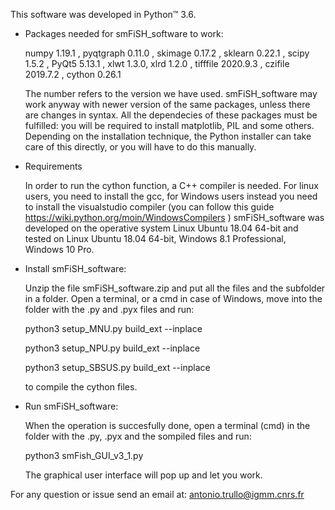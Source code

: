 This software was developed in Python™ 3.6.

- Packages needed for smFiSH_software to work:

	numpy 1.19.1 , pyqtgraph 0.11.0 , skimage 0.17.2 , sklearn 0.22.1 , scipy 1.5.2 , PyQt5 5.13.1 , xlwt 1.3.0, xlrd 1.2.0 , tifffile 2020.9.3 ,
        czifile 2019.7.2 , cython 0.26.1
	
	The number refers to the version we have used. smFiSH_software may work anyway 
	with newer version of the same packages, unless there are changes in syntax.
	All the dependecies of these packages must be fulfilled: you will be 
        required to install matplotlib, PIL and some others. Depending on the installation 
        technique, the Python installer can take care of this directly, or you will have to do this 
        manually. 

- Requirements
	
	In order to run the cython function, a C++ compiler is needed. For linux users, you need to install the gcc, 
	for Windows users instead you need to install the visualstudio compiler (you can follow this guide
	https://wiki.python.org/moin/WindowsCompilers )
	smFiSH_software was developed on the operative system Linux Ubuntu 18.04 64-bit 
        and tested on Linux Ubuntu 18.04 64-bit, Windows 8.1 Professional, Windows 10 Pro.

 
- Install smFiSH_software:

	Unzip the file smFiSH_software.zip and put all the files and the subfolder in a folder.
	Open a terminal, or a cmd in case of Windows, move into the folder with the .py and .pyx files and run:
	
	python3 setup_MNU.py build_ext --inplace
	
	python3 setup_NPU.py build_ext --inplace
	
	python3 setup_SBSUS.py build_ext --inplace
	
	to compile the cython files. 
	
- Run smFiSH_software:	
	
	When the operation is succesfully done, 
	open a terminal (cmd) in the folder with the .py, .pyx and the sompiled files and run: 
	
	python3 smFish_GUI_v3_1.py
	
	The graphical user interface will pop up and let you work.
    
           
For any question or issue send an email at:
    antonio.trullo@igmm.cnrs.fr            


